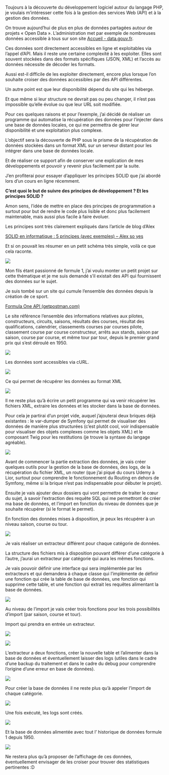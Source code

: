 ﻿Toujours à la découverte du développement logiciel autour du langage PHP, je voulais m’intéresser cette fois à la gestion des services Web (API) et à la gestion des données. 

On trouve aujourd’hui de plus en plus de données partagées autour de projets « Open Data ». L’administration met par exemple de nombreuses données accessible à tous sur son site [Accueil - data.gouv.fr](https://www.data.gouv.fr/fr/).

Ces données sont directement accessibles en ligne et exploitables via l’appel d’API. Mais il reste une certaine complexité à les exploiter. Elles sont souvent stockées dans des formats spécifiques (JSON, XML) et l’accès au données nécessite de décoder les formats. 

Aussi est-il difficile de les exploiter directement, encore plus lorsque l’on souhaite croiser des données accessibles par des API différentes. 

Un autre point est que leur disponibilité dépend du site qui les héberge. 

Et que même si leur structure ne devrait pas ou peu changer, il n’est pas impossible qu’elle évolue ou que leur URL soit modifiée. 

Pour ces quelques raisons et pour l’exemple, j’ai décidé de réaliser un programme qui automatise la récupération des données pour l’injecter dans une base de données locales, ce qui me permettra de gérer leur disponibilité et une exploitation plus complexe. 

L’objectif sera la découverte de PHP sous le prisme de la récupération de données stockées dans un format XML sur un serveur distant pour les intégrer dans une base de données locale. 

Et de réaliser ce support afin de conserver une explication de mes développements et pouvoir y revenir plus facilement par la suite.  

J’en profiterai pour essayer d’appliquer les principes SOLID que j’ai abordé lors d’un cours en ligne récemment. 

**C’est quoi le but de suivre des principes de développement ? Et les principes SOLID ?** 

Amon sens, l’idée de mettre en place des principes de programmation a surtout pour but de rendre le code plus lisible et donc plus facilement maintenable, mais aussi plus facile à faire évoluer.

Les principes sont très clairement expliqués dans l’article de blog d’Alex

[SOLID en informatique : 5 principes (avec exemples) – Alex so yes](https://alexsoyes.com/solid/)



Et si on pouvait les résumer en un petit schéma très simple, voilà ce que cela raconte.

![](Aspose.Words.a855073b-f5ca-4f7c-a751-476987888dca.001.png)




Mon fils étant passionné de formule 1, j’ai voulu monter un petit projet sur cette thématique et je me suis demandé s’il existait des API qui fournissent des données sur le sujet. 

Je suis tombé sur un site qui cumule l’ensemble des données depuis la création de ce sport.

[Formula One API (getpostman.com)](https://documenter.getpostman.com/view/11586746/SztEa7bL#intro)

Le site référence l’ensemble des informations relatives aux pilotes, constructeurs, circuits, saisons, résultats des courses, résultat des qualifications, calendrier, classements courses par courses pilote, classement course par course constructeur, arrêts aux stands, saison par saison, course par course, et même tour par tour, depuis le premier grand prix qui s’est déroulé en 1950.

![](public/images/md/Aspose.Words.a855073b-f5ca-4f7c-a751-476987888dca.002.png)










Les données sont accessibles via cURL.

![](Aspose.Words.a855073b-f5ca-4f7c-a751-476987888dca.003.png)

Ce qui permet de récupérer les données au format XML

![](Aspose.Words.a855073b-f5ca-4f7c-a751-476987888dca.004.png)



Il ne reste plus qu’à écrire un petit programme qui va venir récupérer les fichiers XML, extraire les données et les stocker dans la base de données. 

Pour cela je partirai d’un projet vide, auquel j’ajouterai deux briques déjà existantes : le var-dumper de Symfony qui permet de visualiser des données de manière plus structurées (c’est plutôt cool, voir indispensable pour visualiser des objets complexes comme les objets XML) et le composant Twig pour les restitutions (je trouve la syntaxe du langage agréable).

![](Aspose.Words.a855073b-f5ca-4f7c-a751-476987888dca.005.png)

Avant de commencer la partie extraction des données, je vais créer quelques outils pour la gestion de la base de données, des logs, de la récupération du fichier XML, un router (que j’ai piqué du cours Udemy à Lior, surtout pour comprendre le fonctionnement du Routing en dehors de Symfony, même si la brique n’est pas indispensable pour débuter le projet).

Ensuite je vais ajouter deux dossiers qui vont permettre de traiter le cœur du sujet, à savoir l’extraction des requête SQL qui me permettront de créer ma base de données, et l’import en fonction du niveau de données que je souhaite récupérer (si le format le permet). 

En fonction des données mises à disposition, je peux les récupérer à un niveau saison, course ou tour.

![](Aspose.Words.a855073b-f5ca-4f7c-a751-476987888dca.006.png)



Je vais réaliser un extracteur différent pour chaque catégorie de données. 

La structure des fichiers mis à disposition pouvant différer d’une catégorie à l’autre, j’aurai un extracteur par catégorie qui aura les mêmes fonctions. 

Je vais pouvoir définir une interface qui sera implémentée par les extracteurs et qui demandera à chaque classe qui l’implémente de définir une fonction qui crée la table de base de données, une fonction qui supprime cette table, et une fonction qui extrait les requêtes alimentant la base de données. 

![](Aspose.Words.a855073b-f5ca-4f7c-a751-476987888dca.007.png)

Au niveau de l’import je vais créer trois fonctions pour les trois possibilités d’import (par saison, course et tour).

Import qui prendra en entrée un extracteur. 

![](Aspose.Words.a855073b-f5ca-4f7c-a751-476987888dca.008.png)

![](Aspose.Words.a855073b-f5ca-4f7c-a751-476987888dca.009.png)


L’extracteur a deux fonctions, créer la nouvelle table et l’alimenter dans la base de données et éventuellement laisser des logs (utiles dans le cadre d’une backup du traitement et dans le cadre du debug pour comprendre l’origine d’une erreur en base de données).

![](Aspose.Words.a855073b-f5ca-4f7c-a751-476987888dca.010.png)

Pour créer la base de données il ne reste plus qu’à appeler l’import de chaque catégorie. 

![](Aspose.Words.a855073b-f5ca-4f7c-a751-476987888dca.011.png)





Une fois exécuté, les logs sont créés.

![](Aspose.Words.a855073b-f5ca-4f7c-a751-476987888dca.012.png)

Et la base de données alimentée avec tout l’ historique de données formule 1 depuis 1950.

![](Aspose.Words.a855073b-f5ca-4f7c-a751-476987888dca.013.png)


Ne restera plus qu’à proposer de l’affichage de ces données, éventuellement envisager de les croiser pour trouver des statistiques pertinentes :D 
